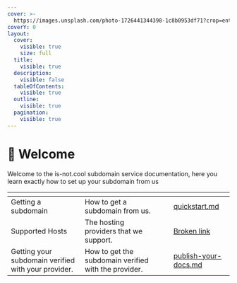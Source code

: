 ```yaml
---
cover: >-
  https://images.unsplash.com/photo-1726441344398-1c8b0953df71?crop=entropy&cs=srgb&fm=jpg&ixid=M3wxOTcwMjR8MHwxfHJhbmRvbXx8fHx8fHx8fDE3Mjg3NjQ5ODR8&ixlib=rb-4.0.3&q=85
coverY: 0
layout:
  cover:
    visible: true
    size: full
  title:
    visible: true
  description:
    visible: false
  tableOfContents:
    visible: true
  outline:
    visible: true
  pagination:
    visible: true
---
```


# 👋 Welcome

Welcome to the is-not.cool subdomain service documentation, here you learn exactly how to set up your subdomain from us

<table data-view="cards"><thead><tr><th></th><th></th><th data-hidden data-card-cover data-type="files"></th><th data-hidden></th><th data-hidden data-card-target data-type="content-ref"></th></tr></thead><tbody><tr><td>Getting a subdomain</td><td>How to get a subdomain from us.</td><td></td><td></td><td><a href="getting-a-subdomain/quickstart.md">quickstart.md</a></td></tr><tr><td>Supported Hosts</td><td>The hosting providers that we support.</td><td></td><td></td><td><a href="broken-reference">Broken link</a></td></tr><tr><td>Getting your subdomain verified with your provider.</td><td>How to get the subdomain verified with the provider.</td><td></td><td></td><td><a href="getting-a-subdomain/publish-your-docs.md">publish-your-docs.md</a></td></tr></tbody></table>
